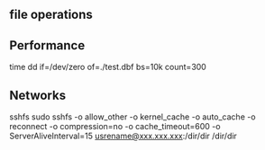 ## file operations 



## Performance
time dd if=/dev/zero of=./test.dbf bs=10k count=300


## Networks
sshfs
sudo sshfs -o allow_other -o kernel_cache -o auto_cache -o reconnect -o compression=no -o cache_timeout=600 -o ServerAliveInterval=15 usrename@xxx.xxx.xxx:/dir/dir /dir/dir
